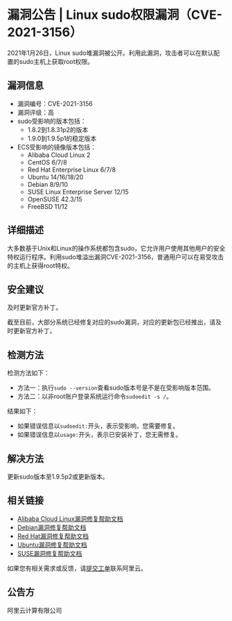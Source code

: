 # 漏洞公告 \| Linux sudo权限漏洞（CVE-2021-3156）

2021年1月26日，Linux sudo堆漏洞被公开。利用此漏洞，攻击者可以在默认配置的sudo主机上获取root权限。

## 漏洞信息

-   漏洞编号：CVE-2021-3156
-   漏洞评级：高
-   sudo受影响的版本包括：
    -   1.8.2到1.8.31p2的版本
    -   1.9.0到1.9.5p1的稳定版本
-   ECS受影响的镜像版本包括：
    -   Alibaba Cloud Linux 2
    -   CentOS 6/7/8
    -   Red Hat Enterprise Linux 6/7/8
    -   Ubuntu 14/16/18/20
    -   Debian 8/9/10
    -   SUSE Linux Enterprise Server 12/15
    -   OpenSUSE 42.3/15
    -   FreeBSD 11/12

## 详细描述

大多数基于Unix和Linux的操作系统都包含sudo，它允许用户使用其他用户的安全特权运行程序。利用sudo堆溢出漏洞CVE-2021-3156，普通用户可以在易受攻击的主机上获得root特权。

## 安全建议

及时更新官方补丁。

截至目前，大部分系统已经修复对应的sudo漏洞，对应的更新包已经推出，请及时更新官方补丁。

## 检测方法

检测方法如下：

-   方法一：执行`sudo --version`查看sudo版本号是不是在受影响版本范围。
-   方法二：以非root账户登录系统运行命令`sudoedit -s /`。

结果如下：

-   如果错误信息以`sudoedit:`开头，表示受影响，您需要修复。
-   如果错误信息以`usage:`开头，表示已安装补丁，您无需修复。

## 解决方法

更新sudo版本至1.9.5p2或更新版本。

## 相关链接

-   [Alibaba Cloud Linux漏洞修复帮助文档](http://mirrors.aliyun.com/alinux/cve/alinux2-sa-20210003.xml)
-   [Debian漏洞修复帮助文档](https://security-tracker.debian.org/tracker/source-package/sudo)
-   [Red Hat漏洞修复帮助文档](https://access.redhat.com/security/cve/CVE-2021-3156)
-   [Ubuntu漏洞修复帮助文档](https://ubuntu.com/security/CVE-2021-3156)
-   [SUSE漏洞修复帮助文档](https://www.suse.com/security/cve/CVE-2021-3156/)

如果您有相关需求或反馈，请[提交工单](https://selfservice.console.aliyun.com/ticket/createIndex.htm)联系阿里云。

## 公告方

阿里云计算有限公司

